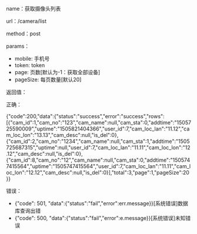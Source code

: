 name：获取摄像头列表

url：/camera/list

method：post

params：

* mobile: 手机号
* token: token
* page: 页数[默认为-1：获取全部设备]
* pageSize: 每页数量[默认20]


返回值：

正确：

{"code":200,"data":{"status":"success","error":"success","rows":[{"cam_id":1,"cam_no":"123","cam_name":null,"cam_sta":0,"addtime":"1505725590009","uptime":"1505821404366","user_id":7,"cam_loc_lan":"11.12","cam_loc_lon":"13.13","cam_desc":null,"is_del":0},{"cam_id":2,"cam_no":"1234","cam_name":null,"cam_sta":1,"addtime":"1505725687315","uptime":null,"user_id":7,"cam_loc_lan":"11.11","cam_loc_lon":"12.12","cam_desc":null,"is_del":0},{"cam_id":8,"cam_no":"12","cam_name":null,"cam_sta":0,"addtime":"1505747415564","uptime":"1505747415564","user_id":7,"cam_loc_lan":"11.11","cam_loc_lon":"12.12","cam_desc":null,"is_del":0}],"total":3,"page":1,"pageSize":20}}

错误：

* {"code": 501, "data":{"status":"fail","error":err.message}}[系统错误]数据库查询出错
* {"code": 500, "data":{"status":"fail","error":e.message}}[系统错误]未知错误
